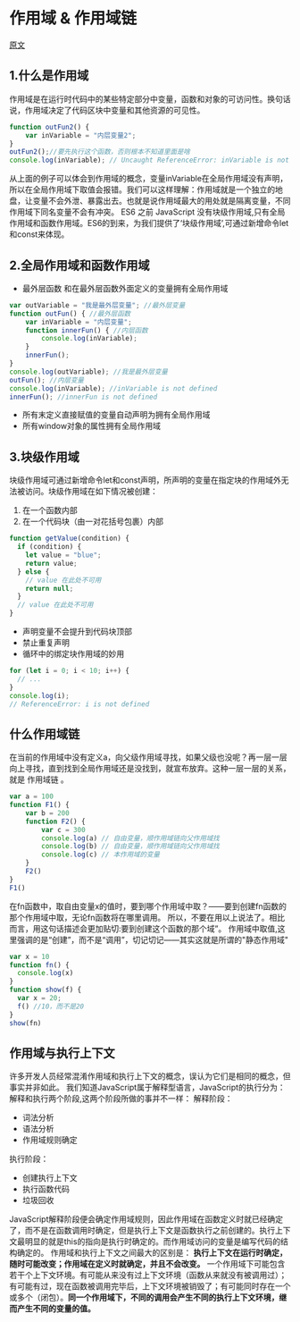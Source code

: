 # 作用域 & 作用域链
[原文](https://juejin.cn/post/6844903797135769614)

## 1.什么是作用域
作用域是在运行时代码中的某些特定部分中变量，函数和对象的可访问性。换句话说，作用域决定了代码区块中变量和其他资源的可见性。

```js
function outFun2() {
    var inVariable = "内层变量2";
}
outFun2();//要先执行这个函数，否则根本不知道里面是啥
console.log(inVariable); // Uncaught ReferenceError: inVariable is not defined
```

从上面的例子可以体会到作用域的概念，变量inVariable在全局作用域没有声明，所以在全局作用域下取值会报错。我们可以这样理解：作用域就是一个独立的地盘，让变量不会外泄、暴露出去。也就是说作用域最大的用处就是隔离变量，不同作用域下同名变量不会有冲突。
ES6 之前 JavaScript 没有块级作用域,只有全局作用域和函数作用域。ES6的到来，为我们提供了‘块级作用域’,可通过新增命令let和const来体现。

## 2.全局作用域和函数作用域
* 最外层函数 和在最外层函数外面定义的变量拥有全局作用域

```js
var outVariable = "我是最外层变量"; //最外层变量
function outFun() { //最外层函数
    var inVariable = "内层变量";
    function innerFun() { //内层函数
        console.log(inVariable);
    }
    innerFun();
}
console.log(outVariable); //我是最外层变量
outFun(); //内层变量
console.log(inVariable); //inVariable is not defined
innerFun(); //innerFun is not defined
```
* 所有末定义直接赋值的变量自动声明为拥有全局作用域
* 所有window对象的属性拥有全局作用域

## 3.块级作用域
块级作用域可通过新增命令let和const声明，所声明的变量在指定块的作用域外无法被访问。块级作用域在如下情况被创建：

1. 在一个函数内部
2. 在一个代码块（由一对花括号包裹）内部
```js
function getValue(condition) {
  if (condition) {
    let value = "blue";
    return value;
  } else {
    // value 在此处不可用
    return null;
  }
  // value 在此处不可用
}

```

* 声明变量不会提升到代码块顶部
* 禁止重复声明
* 循环中的绑定块作用域的妙用
```js
for (let i = 0; i < 10; i++) {
  // ...
}
console.log(i);
// ReferenceError: i is not defined
```
## 什么作用域链
在当前的作用域中没有定义a，向父级作用域寻找，如果父级也没呢？再一层一层向上寻找，直到找到全局作用域还是没找到，就宣布放弃。这种一层一层的关系，就是 作用域链 。
```js
var a = 100
function F1() {
    var b = 200
    function F2() {
        var c = 300
        console.log(a) // 自由变量，顺作用域链向父作用域找
        console.log(b) // 自由变量，顺作用域链向父作用域找
        console.log(c) // 本作用域的变量
    }
    F2()
}
F1()
```

在fn函数中，取自由变量x的值时，要到哪个作用域中取？——要到创建fn函数的那个作用域中取，无论fn函数将在哪里调用。
所以，不要在用以上说法了。相比而言，用这句话描述会更加贴切:要到创建这个函数的那个域”。
作用域中取值,这里强调的是“创建”，而不是“调用”，切记切记——其实这就是所谓的"静态作用域"

```js
var x = 10
function fn() {
  console.log(x)
}
function show(f) {
  var x = 20;
  f() //10，而不是20
}
show(fn)
```


## 作用域与执行上下文
许多开发人员经常混淆作用域和执行上下文的概念，误认为它们是相同的概念，但事实并非如此。
我们知道JavaScript属于解释型语言，JavaScript的执行分为：解释和执行两个阶段,这两个阶段所做的事并不一样：
解释阶段：

* 词法分析
* 语法分析
* 作用域规则确定

执行阶段：

* 创建执行上下文
* 执行函数代码
* 垃圾回收

JavaScript解释阶段便会确定作用域规则，因此作用域在函数定义时就已经确定了，而不是在函数调用时确定，但是执行上下文是函数执行之前创建的。执行上下文最明显的就是this的指向是执行时确定的。而作用域访问的变量是编写代码的结构确定的。
作用域和执行上下文之间最大的区别是：
**执行上下文在运行时确定，随时可能改变；作用域在定义时就确定，并且不会改变。**
一个作用域下可能包含若干个上下文环境。有可能从来没有过上下文环境（函数从来就没有被调用过）；有可能有过，现在函数被调用完毕后，上下文环境被销毁了；有可能同时存在一个或多个（闭包）。**同一个作用域下，不同的调用会产生不同的执行上下文环境，继而产生不同的变量的值。**

